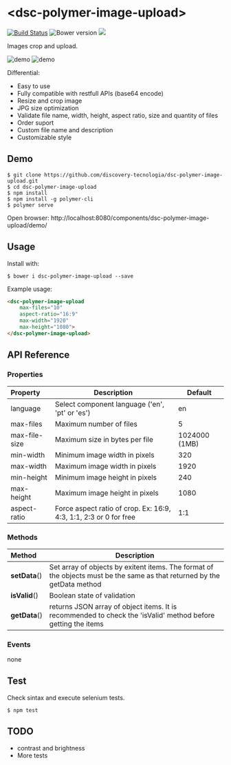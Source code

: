 # &#60;dsc-polymer-image-upload&#62;

[![Build Status](https://travis-ci.org/discovery-tecnologia/dsc-polymer-image-upload.svg?branch=master)](http://travis-ci.org/#!/discovery-tecnologia/dsc-polymer-image-upload)
![Bower version](https://img.shields.io/bower/v/dsc-polymer-image-upload.svg)
![](https://img.shields.io/pypi/l/Django.svg)

Images crop and upload.

![demo](https://raw.githubusercontent.com/discovery-tecnologia/dsc-polymer-image-upload/master/docs/img/01.jpg)
![demo](https://raw.githubusercontent.com/discovery-tecnologia/dsc-polymer-image-upload/master/docs/img/02.jpg)

Differential:

 * Easy to use
 * Fully compatible with restfull APIs (base64 encode)
 * Resize and crop image
 * JPG size optimization
 * Validate file name, width, height, aspect ratio, size and quantity of files
 * Order suport
 * Custom file name and description
 * Customizable style

## Demo

```
$ git clone https://github.com/discovery-tecnologia/dsc-polymer-image-upload.git
$ cd dsc-polymer-image-upload
$ npm install
$ npm install -g polymer-cli
$ polymer serve
```
Open browser: http://localhost:8080/components/dsc-polymer-image-upload/demo/

## Usage

Install with:

```
$ bower i dsc-polymer-image-upload --save
```

Example usage:

```html
<dsc-polymer-image-upload
    max-files="10"
    aspect-ratio="16:9"
    max-width="1920"
    max-height="1080">
</dsc-polymer-image-upload>
```

## API Reference

### Properties

| Property       | Description                                    | Default       |
|:---------------|------------------------------------------------|---------------|
| language       | Select component language ('en', 'pt' or 'es') | en            |
| max-files      | Maximum number of files                        | 5             |
| max-file-size  | Maximum size in bytes per file                 | 1024000 (1MB) |
| min-width      | Minimum image width in pixels                  | 320           |
| max-width      | Maximum image width in pixels                  | 1920          |
| min-height     | Minimum image height in pixels                 | 240           |
| max-height     | Maximum image height in pixels                 | 1080          |
| aspect-ratio   | Force aspect ratio of crop. Ex: 16:9, 4:3, 1:1, 2:3 or 0 for free | 1:1 |

### Methods

| Method           | Description                                      |
|:-----------------|--------------------------------------------------|
| **setData**()    | Set array of objects by exitent items. The format of the objects must be the same as that returned by the getData method |
| **isValid**()    | Boolean state of validation                      |
| **getData**()    | returns JSON array of object items. It is recommended to check the 'isValid' method before getting the items |

### Events

none

## Test

Check sintax and execute selenium tests.

```
$ npm test
```

## TODO
 * contrast and brightness
 * More tests
